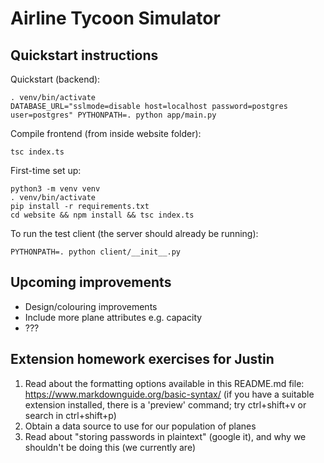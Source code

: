 # Airline Tycoon Simulator

## Quickstart instructions

Quickstart (backend):

```
. venv/bin/activate
DATABASE_URL="sslmode=disable host=localhost password=postgres user=postgres" PYTHONPATH=. python app/main.py
```

Compile frontend (from inside website folder):
```
tsc index.ts
```

First-time set up:
```
python3 -m venv venv
. venv/bin/activate
pip install -r requirements.txt
cd website && npm install && tsc index.ts
```

To run the test client (the server should already be running):
```
PYTHONPATH=. python client/__init__.py
```

## Upcoming improvements
- Design/colouring improvements
- Include more plane attributes e.g. capacity
- ???

## Extension homework exercises for Justin
1. Read about the formatting options available in this README.md file: https://www.markdownguide.org/basic-syntax/ (if you have a suitable extension installed, there is a 'preview' command; try ctrl+shift+v or search in ctrl+shift+p)
2. Obtain a data source to use for our population of planes
3. Read about "storing passwords in plaintext" (google it), and why we shouldn't be doing this (we currently are)

